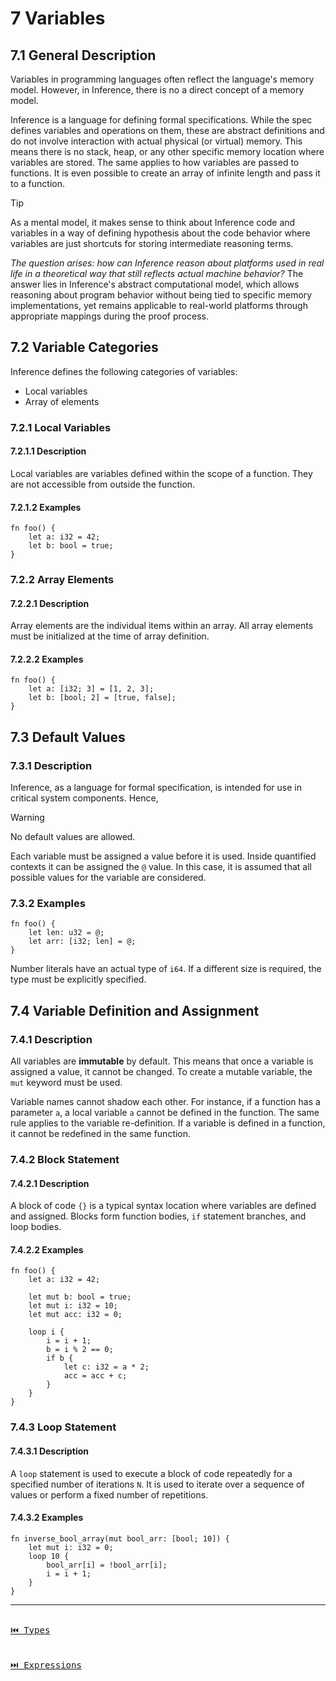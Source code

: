 # 7 Variables

## 7.1 General Description

Variables in programming languages often reflect the language's memory model. However, in Inference, there is no a direct concept of a memory model.

Inference is a language for defining formal specifications. While the spec defines variables and operations on them, these are abstract definitions and do not involve interaction with actual physical (or virtual) memory. This means there is no stack, heap, or any other specific memory location where variables are stored. The same applies to how variables are passed to functions. It is even possible to create an array of infinite length and pass it to a function.

>[!TIP]
>As a mental model, it makes sense to think about Inference code and variables in a way of defining hypothesis about the code behavior where variables are just shortcuts for storing intermediate reasoning terms.

*The question arises: how can Inference reason about platforms used in real life in a theoretical way that still reflects actual machine behavior?* The answer lies in Inference's abstract computational model, which allows reasoning about program behavior without being tied to specific memory implementations, yet remains applicable to real-world platforms through appropriate mappings during the proof process.

## 7.2 Variable Categories

Inference defines the following categories of variables:

- Local variables
- Array of elements

### 7.2.1 Local Variables

#### 7.2.1.1 Description

Local variables are variables defined within the scope of a function. They are not accessible from outside the function.

#### 7.2.1.2 Examples

```inference
fn foo() {
    let a: i32 = 42;
    let b: bool = true;
}
```

### 7.2.2 Array Elements

#### 7.2.2.1 Description

Array elements are the individual items within an array. All array elements must be initialized at the time of array definition.

#### 7.2.2.2 Examples

```inference
fn foo() {
    let a: [i32; 3] = [1, 2, 3];
    let b: [bool; 2] = [true, false];
}
```

## 7.3 Default Values

### 7.3.1 Description

Inference, as a language for formal specification, is intended for use in critical system components. Hence,

> [!WARNING]
> No default values are allowed.

Each variable must be assigned a value before it is used. Inside quantified contexts it can be assigned the `@` value. In this case, it is assumed that all possible values for the variable are considered.

### 7.3.2 Examples

```inference
fn foo() {
    let len: u32 = @;
    let arr: [i32; len] = @;
}
```

Number literals have an actual type of `i64`. If a different size is required, the type must be explicitly specified.

## 7.4 Variable Definition and Assignment

### 7.4.1 Description

All variables are **immutable** by default. This means that once a variable is assigned a value, it cannot be changed. To create a mutable variable, the `mut` keyword must be used.

Variable names cannot shadow each other. For instance, if a function has a parameter `a`, a local variable `a` cannot be defined in the function. The same rule applies to the variable re-definition. If a variable is defined in a function, it cannot be redefined in the same function.

### 7.4.2 Block Statement

#### 7.4.2.1 Description

A block of code `{}` is a typical syntax location where variables are defined and assigned. Blocks form function bodies, `if` statement branches, and loop bodies.

#### 7.4.2.2 Examples

```inference
fn foo() {
    let a: i32 = 42;

    let mut b: bool = true;
    let mut i: i32 = 10;
    let mut acc: i32 = 0; 

    loop i {
        i = i + 1;
        b = i % 2 == 0;
        if b {        
            let c: i32 = a * 2;
            acc = acc + c;
        }
    }
}
```

### 7.4.3 Loop Statement

#### 7.4.3.1 Description

A `loop` statement is used to execute a block of code repeatedly for a specified number of iterations `N`. It is used to iterate over a sequence of values or perform a fixed number of repetitions.

#### 7.4.3.2 Examples

```inference
fn inverse_bool_array(mut bool_arr: [bool; 10]) {
    let mut i: i32 = 0;
    loop 10 {
        bool_arr[i] = !bool_arr[i];
        i = i + 1;
    }
}
```

---

[<kbd><br>⏮️ Types<br><br></kbd>](./types.md)
[<kbd><br>⏭️ Expressions<br><br></kbd>](./expressions.md)
